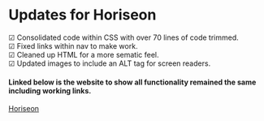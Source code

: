 # Updates for Horiseon

&#x2611; Consolidated code within CSS with over 70 lines of code trimmed.
<br>
&#x2611; Fixed links within nav to make work.
<br>
&#x2611; Cleaned up HTML for a more sematic feel.
<br>
&#x2611; Updated images to include an ALT tag for screen readers. 

#### Linked below is the website to show all functionality remained the same including working links.

[Horiseon](https://emmettrr.github.io/Horiseon-Refactor/)